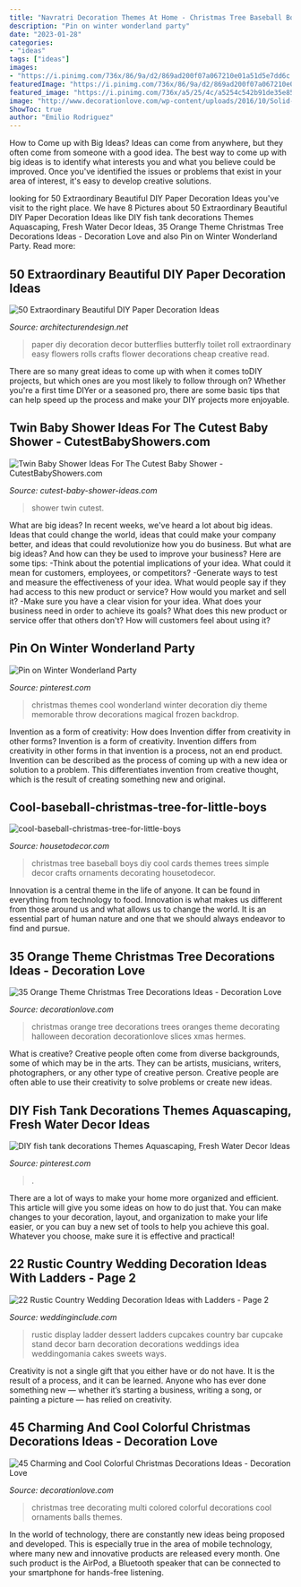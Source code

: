 ```yaml
---
title: "Navratri Decoration Themes At Home - Christmas Tree Baseball Boys Diy Cool Cards Themes Trees Simple Decor Crafts Ornaments Decorating Housetodecor"
description: "Pin on winter wonderland party"
date: "2023-01-28"
categories:
- "ideas"
tags: ["ideas"]
images:
- "https://i.pinimg.com/736x/86/9a/d2/869ad200f07a067210e01a51d5e7dd6c.jpg"
featuredImage: "https://i.pinimg.com/736x/86/9a/d2/869ad200f07a067210e01a51d5e7dd6c.jpg"
featured_image: "https://i.pinimg.com/736x/a5/25/4c/a5254c542b91de35e85487e2c6863f8c--frozen-theme-frozen-party.jpg"
image: "http://www.decorationlove.com/wp-content/uploads/2016/10/Solid-Orange-Christmas-Tree.jpg"
ShowToc: true
author: "Emilio Rodriguez"
---
```



How to Come up with Big Ideas?
Ideas can come from anywhere, but they often come from someone with a good idea. The best way to come up with big ideas is to identify what interests you and what you believe could be improved. Once you've identified the issues or problems that exist in your area of interest, it's easy to develop creative solutions.

	

		
looking for 50 Extraordinary Beautiful DIY Paper Decoration Ideas you've visit to the right place. We have 8 Pictures about 50 Extraordinary Beautiful DIY Paper Decoration Ideas like DIY fish tank decorations Themes Aquascaping, Fresh Water Decor Ideas, 35 Orange Theme Christmas Tree Decorations Ideas - Decoration Love and also Pin on Winter Wonderland Party. Read more:
		
    
## 50 Extraordinary Beautiful DIY Paper Decoration Ideas

<img loading=lazy src="http://cdn.architecturendesign.net/wp-content/uploads/2016/01/AD-Extraordinary-Beautiful-DIY-Paper-Decoration-Ideas-15.jpg" onerror="this.onerror=null;this.src='https://tse3.mm.bing.net/th?id=OIP.JP70lSwTEXC0ABUII2m2QwHaFj&amp;pid=15.1';" alt="50 Extraordinary Beautiful DIY Paper Decoration Ideas">

_Source: architecturendesign.net_

>paper diy decoration decor butterflies butterfly toilet roll extraordinary easy flowers rolls crafts flower decorations cheap creative read. 

	

There are so many great ideas to come up with when it comes toDIY projects, but which ones are you most likely to follow through on? Whether you're a first time DIYer or a seasoned pro, there are some basic tips that can help speed up the process and make your DIY projects more enjoyable.

    
## Twin Baby Shower Ideas For The Cutest Baby Shower - CutestBabyShowers.com

<img loading=lazy src="http://www.cutest-baby-shower-ideas.com/images/twinballoons.jpg" onerror="this.onerror=null;this.src='https://tse2.mm.bing.net/th?id=OIP.V2K2CiONR4uMhyGHaynYRgHaLH&amp;pid=15.1';" alt="Twin Baby Shower Ideas For The Cutest Baby Shower - CutestBabyShowers.com">

_Source: cutest-baby-shower-ideas.com_

>shower twin cutest. 

	

What are big ideas?
In recent weeks, we've heard a lot about big ideas. Ideas that could change the world, ideas that could make your company better, and ideas that could revolutionize how you do business. But what are big ideas? And how can they be used to improve your business? Here are some tips: 
-Think about the potential implications of your idea. What could it mean for customers, employees, or competitors? 
-Generate ways to test and measure the effectiveness of your idea. What would people say if they had access to this new product or service? How would you market and sell it? 
-Make sure you have a clear vision for your idea. What does your business need in order to achieve its goals? What does this new product or service offer that others don't? How will customers feel about using it?

    
## Pin On Winter Wonderland Party

<img loading=lazy src="https://i.pinimg.com/736x/a5/25/4c/a5254c542b91de35e85487e2c6863f8c--frozen-theme-frozen-party.jpg" onerror="this.onerror=null;this.src='https://tse4.mm.bing.net/th?id=OIP.vvNTWS-GESyTUb_iwwtCfwHaKR&amp;pid=15.1';" alt="Pin on Winter Wonderland Party">

_Source: pinterest.com_

>christmas themes cool wonderland winter decoration diy theme memorable throw decorations magical frozen backdrop. 

	

Invention as a form of creativity: How does Invention differ from creativity in other forms?
Invention is a form of creativity. Invention differs from creativity in other forms in that invention is a process, not an end product. Invention can be described as the process of coming up with a new idea or solution to a problem. This differentiates invention from creative thought, which is the result of creating something new and original.

    
## Cool-baseball-christmas-tree-for-little-boys

<img loading=lazy src="https://housetodecor.com/wp-content/uploads/2015/11/cool-baseball-christmas-tree-for-little-boys.jpg" onerror="this.onerror=null;this.src='https://tse1.mm.bing.net/th?id=OIP.ekgrysJzar-ieh-coD0TCwHaNK&amp;pid=15.1';" alt="cool-baseball-christmas-tree-for-little-boys">

_Source: housetodecor.com_

>christmas tree baseball boys diy cool cards themes trees simple decor crafts ornaments decorating housetodecor. 

	

Innovation is a central theme in the life of anyone. It can be found in everything from technology to food. Innovation is what makes us different from those around us and what allows us to change the world. It is an essential part of human nature and one that we should always endeavor to find and pursue.

    
## 35 Orange Theme Christmas Tree Decorations Ideas - Decoration Love

<img loading=lazy src="http://www.decorationlove.com/wp-content/uploads/2016/10/Solid-Orange-Christmas-Tree.jpg" onerror="this.onerror=null;this.src='https://tse4.mm.bing.net/th?id=OIP.z0pn9X0x2Wb3J5CiHXTufwHaJ4&amp;pid=15.1';" alt="35 Orange Theme Christmas Tree Decorations Ideas - Decoration Love">

_Source: decorationlove.com_

>christmas orange tree decorations trees oranges theme decorating halloween decoration decorationlove slices xmas hermes. 

	

What is creative?
Creative people often come from diverse backgrounds, some of which may be in the arts. They can be artists, musicians, writers, photographers, or any other type of creative person. Creative people are often able to use their creativity to solve problems or create new ideas.

    
## DIY Fish Tank Decorations Themes Aquascaping, Fresh Water Decor Ideas

<img loading=lazy src="https://i.pinimg.com/736x/86/9a/d2/869ad200f07a067210e01a51d5e7dd6c.jpg" onerror="this.onerror=null;this.src='https://tse4.mm.bing.net/th?id=OIP.O06CtD6SiWoRGRom3HzkHAAAAA&amp;pid=15.1';" alt="DIY fish tank decorations Themes Aquascaping, Fresh Water Decor Ideas">

_Source: pinterest.com_

>. 

	

There are a lot of ways to make your home more organized and efficient. This article will give you some ideas on how to do just that. You can make changes to your decoration, layout, and organization to make your life easier, or you can buy a new set of tools to help you achieve this goal. Whatever you choose, make sure it is effective and practical!

    
## 22 Rustic Country Wedding Decoration Ideas With Ladders - Page 2

<img loading=lazy src="https://www.weddinginclude.com/wp-content/uploads/2017/06/use-the-ladder-for-other-food-or-decor.jpg" onerror="this.onerror=null;this.src='https://tse3.mm.bing.net/th?id=OIP.zI453KjJPugkuLNr7OJmfwHaNK&amp;pid=15.1';" alt="22 Rustic Country Wedding Decoration Ideas with Ladders - Page 2">

_Source: weddinginclude.com_

>rustic display ladder dessert ladders cupcakes country bar cupcake stand decor barn decoration decorations weddings idea weddingomania cakes sweets ways. 

	

Creativity is not a single gift that you either have or do not have. It is the result of a process, and it can be learned. Anyone who has ever done something new — whether it’s starting a business, writing a song, or painting a picture — has relied on creativity.

    
## 45 Charming And Cool Colorful Christmas Decorations Ideas - Decoration Love

<img loading=lazy src="http://www.decorationlove.com/wp-content/uploads/2016/10/Multi-Colored-Christmas-Tree-Decorating-Idea.jpg" onerror="this.onerror=null;this.src='https://tse4.mm.bing.net/th?id=OIP.qrERUuUZzvvObcz2jecztAHaK4&amp;pid=15.1';" alt="45 Charming and Cool Colorful Christmas Decorations Ideas - Decoration Love">

_Source: decorationlove.com_

>christmas tree decorating multi colored colorful decorations cool ornaments balls themes. 

	

In the world of technology, there are constantly new ideas being proposed and developed. This is especially true in the area of mobile technology, where many new and innovative products are released every month. One such product is the AirPod, a Bluetooth speaker that can be connected to your smartphone for hands-free listening.

